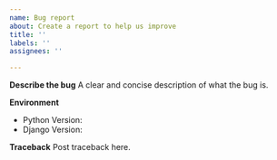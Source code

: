 ```yaml
---
name: Bug report
about: Create a report to help us improve
title: ''
labels: ''
assignees: ''

---
```


**Describe the bug**
A clear and concise description of what the bug is.

**Environment**
- Python Version: 
- Django Version: 

**Traceback**
Post traceback here.
